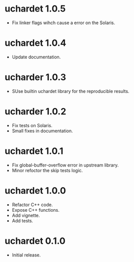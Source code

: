 # uchardet 1.0.5

* Fix linker flags wihch cause a error on the Solaris.

# uchardet 1.0.4

* Update documentation.

# ucharder 1.0.3

* SUse builtin uchardet library for the reproducible results.

# ucharder 1.0.2

* Fix tests on Solaris.
* Small fixes in documentation.

# uchardet 1.0.1

* Fix global-buffer-overflow error in upstream library.
* Minor refoctor the skip tests logic.

# uchardet 1.0.0

* Refactor C++ code.
* Expose C++ functions.
* Add vignette.
* Add tests.

# uchardet 0.1.0

* Initial release.
